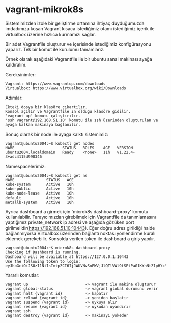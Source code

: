 # vagrant-mikrok8s

Sistemimizden izole bir geliştirme ortamına ihtiyaç duyduğumuzda imdadımıza koşan Vagrant kısaca 
istediğimiz otamı istediğimiz içerik ile virtualbox üzerine hızlıca kurmamızı sağlar.

Bir adet Vagrantfile oluşturur ve içerisinde istediğimiz konfigürasyonu yaparız. Tek bir komut 
ile kurulumu tamamlarız.

Örnek olarak aşağıdaki Vagrantfile ile bir ubuntu sanal makinası ayağa kaldıralım. 

Gereksinimler:

    Vagrant: https://www.vagrantup.com/downloads
    Virtualbox: https://www.virtualbox.org/wiki/Downloads


Adımlar:

    Ekteki dosya bir klasöre çıkartılır.
    Konsol açılır ve Vagrantfile ın olduğu klasöre gidilir.
    'vagrant up' komutu çalıştırılır.
    'ssh vagrant@192.168.51.10' komutu ile ssh üzerinden oluşturulan ve ayağa kalkan makinaya bağlanılır.


Sonuç olarak bir node ile ayağa kalktı sistemimiz:

	vagrant@ubuntu2004:~$ kubectl get nodes
	NAME                     STATUS   ROLES    AGE   VERSION
	ubuntu2004.localdomain   Ready    <none>   11h   v1.22.4-3+adc4115d990346

Namespacelerimiz:

	vagrant@ubuntu2004:~$ kubectl get ns
	NAME              STATUS   AGE
	kube-system       Active   10h
	kube-public       Active   10h
	kube-node-lease   Active   10h
	default           Active   10h
	metallb-system    Active   10h

Ayrıca dashboard a girmek için 'microk8s dashboard-proxy' komutu kullanılabilir. Tarayıcımızdan girebilmek için Vagrantfile da tanımlamasını yaptığımız private_network ip adresi ve aşağıda gözüken port girilmelidir(https://192.168.51.10:10443). Eğer doğru adres girildiği halde bağlanmıyorsa Virtualbox üzerinden bağlantı noktası yönlendirme kuralı eklemek gerekebilir. Konsolda verilen token ile dashboard a giriş yapılır.

	vagrant@ubuntu2004:~$ microk8s dashboard-proxy
	Checking if Dashboard is running.
	Dashboard will be available at https://127.0.0.1:10443
	Use the following token to login:
	eyJhbGciOiJSUzI1NiIsImtpZCI6IjJWUVNvSnFWVjJlQTlVWl9tSEtPaG1KYnNtZ1pHYzRFcEZwQmtsWmRZdTAifQ.eyJpc3MiOiJrdWJlcm...

Yararlı komutlar:

	vagrant up                         -> vagrant ile makina oluşturur
	vagrant global-status              -> vagrant global durumunu verir
	vagrant halt {vagrant id}          -> kapatır
	vagrant reload {vagrant id}        -> yeniden başlatır
	vagrant suspend {vagrant id}       -> uykuya alır
	vagrant resume {vagrant id}        -> uykudan uyandırır
	vagrant ssh
	vagrant destroy {vagrant id}       -> makinayı yokeder
